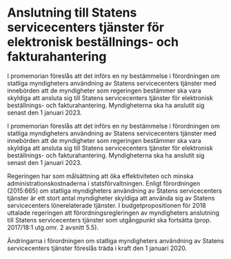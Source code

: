 # Anslutning till Statens servicecenters tjänster för elektronisk beställnings- och fakturahantering

I promemorian föreslås att det införs en ny bestämmelse i förordningen
om statliga myndigheters användning av Statens servicecenters tjänster
med innebörden att de myndigheter som regeringen bestämmer ska vara
skyldiga att ansluta sig till Statens servicecenters tjänster för elektronisk
beställnings- och fakturahantering. Myndigheterna ska ha anslutit sig
senast den 1 januari 2023.

I promemorian föreslås att det införs en ny bestämmelse i förordningen
om statliga myndigheters användning av Statens servicecenters tjänster
med innebörden att de myndigheter som regeringen bestämmer ska vara
skyldiga att ansluta sig till Statens servicecenters tjänster för elektronisk
beställnings- och fakturahantering. Myndigheterna ska ha anslutit sig
senast den 1 januari 2023.

Regeringen har som målsättning att öka effektiviteten och minska administrationskostnaderna i statsförvaltningen. Enligt förordningen
(2015:665) om statliga myndigheters användning av Statens servicecenters tjänster är ett stort antal myndigheter skyldiga att använda sig av Statens servicecenters lönerelaterade tjänster. I budgetpropositionen för 2018 uttalade regeringen att förordningsregleringen av myndigheters anslutning till Statens servicecenters tjänster som utgångpunkt ska fortsätta (prop. 2017/18:1 utg.omr. 2 avsnitt 5.5).

Ändringarna i förordningen om statliga myndigheters användning av Statens servicecenters tjänster föreslås träda i kraft den 1 januari 2020.
